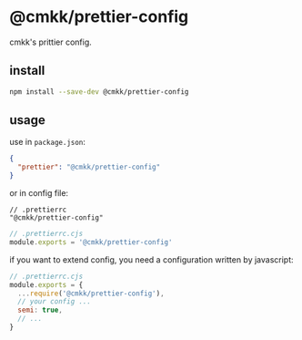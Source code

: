 # @cmkk/prettier-config

cmkk's prittier config.

## install

```bash
npm install --save-dev @cmkk/prettier-config
```

## usage

use in `package.json`:

```json
{
  "prettier": "@cmkk/prettier-config"
}
```

or in config file:

```jsonc
// .prettierrc
"@cmkk/prettier-config"
```

```js
// .prettierrc.cjs
module.exports = '@cmkk/prettier-config'
```

if you want to extend config, you need a configuration written by javascript:

```js
// .prettierrc.cjs
module.exports = {
  ...require('@cmkk/prettier-config'),
  // your config ...
  semi: true,
  // ...
}
```
